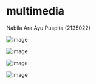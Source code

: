 # multimedia
Nabila Ara Ayu Puspita (2135022)

![image](https://user-images.githubusercontent.com/100103695/191399250-a6e76432-3689-4a37-8d4f-a07d2b300126.png)

![image](https://user-images.githubusercontent.com/100103695/191399313-e464a24f-dba3-496f-8513-b4ecc3c7a4c9.png)

![image](https://user-images.githubusercontent.com/100103695/191399366-901422e9-13bf-4e52-8ae2-98baf7135f80.png)

![image](https://user-images.githubusercontent.com/100103695/191399403-14535392-337a-49f7-b01e-451b09f58560.png)
